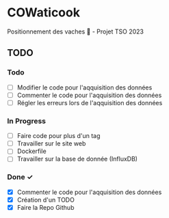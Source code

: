 # COWaticook
Positionnement des vaches 🐄 - Projet TSO 2023

## TODO
### Todo

  - [ ] Modifier le code pour l'aqquisition des données
  - [ ] Commenter le code pour l'aqquisition des données
  - [ ] Régler les erreurs lors de l'aqquisition des données

### In Progress

- [ ] Faire code pour plus d'un tag
- [ ] Travailler sur le site web
- [ ] Dockerfile
- [ ] Travailler sur la base de donnée (InfluxDB)

### Done ✓

- [x] Commenter le code pour l'aqquisition des données
- [x] Création d'un TODO 
- [x] Faire la Repo Github
